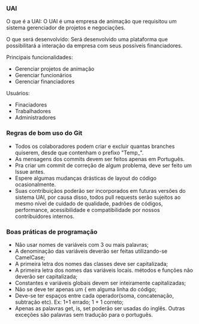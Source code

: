 ### UAI

O que é a UAI:
O UAI é uma empresa de animação que requisitou um sistema gerenciador de projetos e negociações.

O que será desenvolvido:
Será desenvolvido uma plataforma que possibilitará a interação da empresa com seus possíveis financiadores.

Principais funcionalidades:
- Gerenciar projetos de animação
- Gerenciar funcionários
- Gerenciar financiadores

Usuários:
- Finaciadores
- Trabalhadores
- Administradores

### Regras de bom uso do Git

- Todos os colaboradores podem criar e excluir quantas branches quiserem, desde que contenham o prefixo "Temp_".
- As mensagens dos commits devem ser feitos apenas em Português.
- Pra criar um commit de correção de algum problema, deve ser feito um Issue antes.
- Espere algumas mudanças drásticas de layout do código ocasionalmente.
- Suas contribuiçãos poderão ser incorporados em futuras versões do sistema UAI, por causa disso, todos pull requests serão sujeitos ao mesmo nível de cuidado de qualidade, padrões de códigos, performance, acessibilidade e compatibilidade por nossos contribuidores internos.

### Boas práticas de programação
- Não usar nomes de variáveis com 3 ou mais palavras;
- A denominação das variáveis deverão ser feitas utilizando-se CamelCase;
- A primeira letra dos nomes das classes deve ser capitalizada;
- A primeira letra dos nomes das variáveis locais. métodos e funções não deverão ser capitalizada;
- Constantes e variáveis globais devem ser inteiramente capitalizadas;
- Não se deve ter apenas um { em alguma linha do código;
- Deve-se ter espaços entre cada operador(soma, concatenação, subtração etc). Ex: 1+1 errado; 1 + 1 correto;
- Apenas as palavras get, is, set poderão ser usadas do inglês. Outras exceções são palavras sem tradução para o português.
